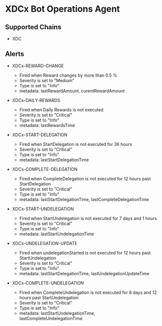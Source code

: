 # XDCx Bot Operations Agent

## Supported Chains

- XDC

## Alerts

- XDCx-REWARD-CHANGE

  - Fired when Reward changes by more than 0.5 %
  - Severity is set to "Medium"
  - Type is set to "Info"
  - metadata: lastRewardAmount, curentRewardAmount

- XDCx-DAILY-REWARDS

  - Fired when Daily Rewards is not executed
  - Severity is set to "Critical"
  - Type is set to "Info"
  - metadata: lastRewardsTime

- XDCx-START-DELEGATION

  - Fired when StartDelegation is not executed for 36 hours
  - Severity is set to "Critical"
  - Type is set to "Info"
  - metadata: lastStartDelegationTime

- XDCx-COMPLETE-DELEGATION

  - Fired when CompleteDelegation is not executed for 12 hours past StartDelegation
  - Severity is set to "Critical"
  - Type is set to "Info"
  - metadata: lastStartDelegationTime, lastCompleteDelegationTime

- XDCx-START-UNDELEGATION

  - Fired when StartUndelegation is not executed for 7 days and 1 hours
  - Severity is set to "Critical"
  - Type is set to "Info"
  - metadata: lastStartUndelegationTime

- XDCx-UNDELEGATION-UPDATE

  - Fired when undelegationStarted is not executed for 12 hours past StartUndelegation
  - Severity is set to "Critical"
  - Type is set to "Info"
  - metadata: lastStartDelegationTime, lastUndelegationUpdateTime

- XDCx-COMPLETE-UNDELEGATION

  - Fired when CompleteUndelegation is not executed for 8 days and 12 hours past StartUndelegation
  - Severity is set to "Critical"
  - Type is set to "Info"
  - metadata: lastStartUndelegationTime, lastCompleteUndelegationTime
